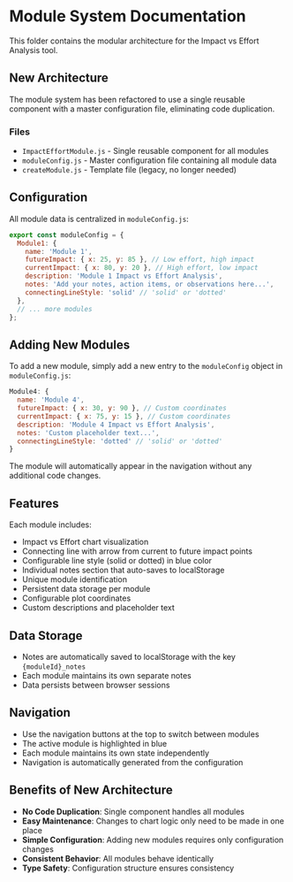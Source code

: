# Module System Documentation

This folder contains the modular architecture for the Impact vs Effort Analysis tool.

## New Architecture

The module system has been refactored to use a single reusable component with a master configuration file, eliminating code duplication.

### Files
- `ImpactEffortModule.js` - Single reusable component for all modules
- `moduleConfig.js` - Master configuration file containing all module data
- `createModule.js` - Template file (legacy, no longer needed)

## Configuration

All module data is centralized in `moduleConfig.js`:

```javascript
export const moduleConfig = {
  Module1: {
    name: 'Module 1',
    futureImpact: { x: 25, y: 85 }, // Low effort, high impact
    currentImpact: { x: 80, y: 20 }, // High effort, low impact
    description: 'Module 1 Impact vs Effort Analysis',
    notes: 'Add your notes, action items, or observations here...',
    connectingLineStyle: 'solid' // 'solid' or 'dotted'
  },
  // ... more modules
};
```

## Adding New Modules

To add a new module, simply add a new entry to the `moduleConfig` object in `moduleConfig.js`:

```javascript
Module4: {
  name: 'Module 4',
  futureImpact: { x: 30, y: 90 }, // Custom coordinates
  currentImpact: { x: 75, y: 15 }, // Custom coordinates
  description: 'Module 4 Impact vs Effort Analysis',
  notes: 'Custom placeholder text...',
  connectingLineStyle: 'dotted' // 'solid' or 'dotted'
}
```

The module will automatically appear in the navigation without any additional code changes.

## Features
Each module includes:
- Impact vs Effort chart visualization
- Connecting line with arrow from current to future impact points
- Configurable line style (solid or dotted) in blue color
- Individual notes section that auto-saves to localStorage
- Unique module identification
- Persistent data storage per module
- Configurable plot coordinates
- Custom descriptions and placeholder text

## Data Storage
- Notes are automatically saved to localStorage with the key `{moduleId}_notes`
- Each module maintains its own separate notes
- Data persists between browser sessions

## Navigation
- Use the navigation buttons at the top to switch between modules
- The active module is highlighted in blue
- Each module maintains its own state independently
- Navigation is automatically generated from the configuration

## Benefits of New Architecture
- **No Code Duplication**: Single component handles all modules
- **Easy Maintenance**: Changes to chart logic only need to be made in one place
- **Simple Configuration**: Adding new modules requires only configuration changes
- **Consistent Behavior**: All modules behave identically
- **Type Safety**: Configuration structure ensures consistency 
